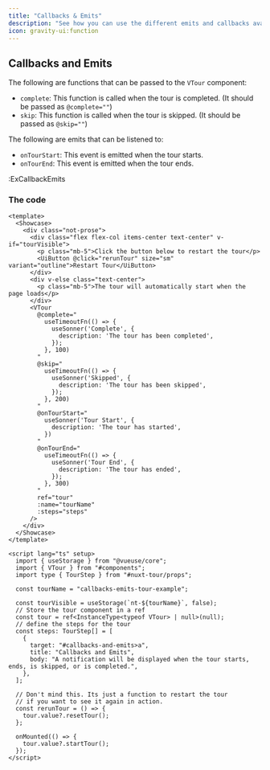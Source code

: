```yaml
---
title: "Callbacks & Emits"
description: "See how you can use the different emits and callbacks available in the tour component."
icon: gravity-ui:function
---
```


## Callbacks and Emits

The following are functions that can be passed to the `VTour` component:

- `complete`: This function is called when the tour is completed. (It should be passed as `@complete=""`)
- `skip`: This function is called when the tour is skipped. (It should be passed as `@skip=""`)

The following are emits that can be listened to:

- `onTourStart`: This event is emitted when the tour starts.
- `onTourEnd`: This event is emitted when the tour ends.

:ExCallbackEmits

### The code

```vue
<template>
  <Showcase>
    <div class="not-prose">
      <div class="flex flex-col items-center text-center" v-if="tourVisible">
        <p class="mb-5">Click the button below to restart the tour</p>
        <UiButton @click="rerunTour" size="sm" variant="outline">Restart Tour</UiButton>
      </div>
      <div v-else class="text-center">
        <p class="mb-5">The tour will automatically start when the page loads</p>
      </div>
      <VTour
        @complete="
          useTimeoutFn(() => {
            useSonner('Complete', {
              description: 'The tour has been completed',
            });
          }, 100)
        "
        @skip="
          useTimeoutFn(() => {
            useSonner('Skipped', {
              description: 'The tour has been skipped',
            });
          }, 200)
        "
        @onTourStart="
          useSonner('Tour Start', {
            description: 'The tour has started',
          })
        "
        @onTourEnd="
          useTimeoutFn(() => {
            useSonner('Tour End', {
              description: 'The tour has ended',
            });
          }, 300)
        "
        ref="tour"
        :name="tourName"
        :steps="steps"
      />
    </div>
  </Showcase>
</template>

<script lang="ts" setup>
  import { useStorage } from "@vueuse/core";
  import { VTour } from "#components";
  import type { TourStep } from "#nuxt-tour/props";

  const tourName = "callbacks-emits-tour-example";

  const tourVisible = useStorage(`nt-${tourName}`, false);
  // Store the tour component in a ref
  const tour = ref<InstanceType<typeof VTour> | null>(null);
  // define the steps for the tour
  const steps: TourStep[] = [
    {
      target: "#callbacks-and-emits>a",
      title: "Callbacks and Emits",
      body: "A notification will be displayed when the tour starts, ends, is skipped, or is completed.",
    },
  ];

  // Don't mind this. Its just a function to restart the tour
  // if you want to see it again in action.
  const rerunTour = () => {
    tour.value?.resetTour();
  };

  onMounted(() => {
    tour.value?.startTour();
  });
</script>
```
